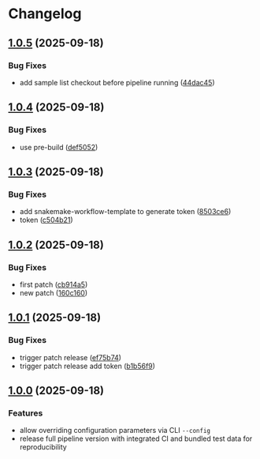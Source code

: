# Changelog

## [1.0.5](https://github.com/benson1231/snakemake-rnaseq/compare/v1.0.4...v1.0.5) (2025-09-18)


### Bug Fixes

* add sample list checkout before pipeline running ([44dac45](https://github.com/benson1231/snakemake-rnaseq/commit/44dac45a3226db4f78afc6008e6ce255e646b53f))

## [1.0.4](https://github.com/benson1231/snakemake-rnaseq/compare/v1.0.3...v1.0.4) (2025-09-18)


### Bug Fixes

* use pre-build ([def5052](https://github.com/benson1231/snakemake-rnaseq/commit/def505263e9a1b94ee2c57c79f26cf5f81da2614))

## [1.0.3](https://github.com/benson1231/snakemake-rnaseq/compare/v1.0.2...v1.0.3) (2025-09-18)


### Bug Fixes

* add snakemake-workflow-template to generate token ([8503ce6](https://github.com/benson1231/snakemake-rnaseq/commit/8503ce604c90f12e430b4ba956d7d5cb3fd37fc7))
* token ([c504b21](https://github.com/benson1231/snakemake-rnaseq/commit/c504b21857c6dc4e9ae01802e15f5a3bd78273c7))

## [1.0.2](https://github.com/benson1231/snakemake-rnaseq/compare/v1.0.1...v1.0.2) (2025-09-18)


### Bug Fixes

* first patch ([cb914a5](https://github.com/benson1231/snakemake-rnaseq/commit/cb914a594bf40c088cdd1c380b4759792d4af976))
* new patch ([160c160](https://github.com/benson1231/snakemake-rnaseq/commit/160c1600a4f2eb141b464d6176c3c2eb110d8941))

## [1.0.1](https://github.com/benson1231/snakemake-rnaseq/compare/v1.0.0...v1.0.1) (2025-09-18)


### Bug Fixes

* trigger patch release ([ef75b74](https://github.com/benson1231/snakemake-rnaseq/commit/ef75b74b4fe0eb4c02ae617b296ba9ee3de3eac3))
* trigger patch release add token ([b1b56f9](https://github.com/benson1231/snakemake-rnaseq/commit/b1b56f90d50960c4c804234a5aabbbe94283c44c))

## [1.0.0](https://github.com/snakemake-workflows/rna-seq-star-deseq2/compare/v3.1.0...v3.2.0) (2025-09-18)


### Features

* allow overriding configuration parameters via CLI `--config`
* release full pipeline version with integrated CI and bundled test data for reproducibility
